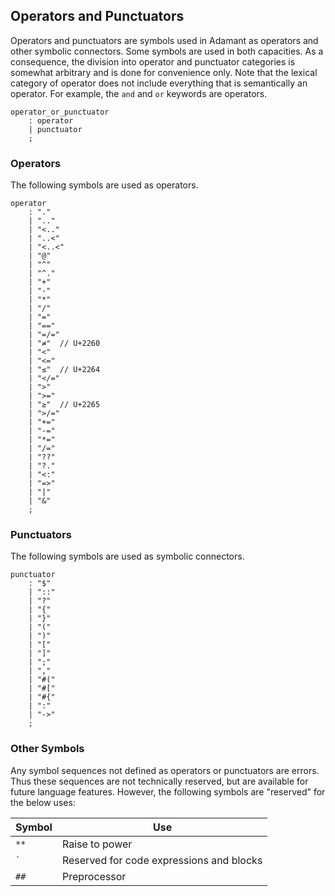 ## Operators and Punctuators

Operators and punctuators are symbols used in Adamant as operators and other symbolic connectors. Some symbols are used in both capacities. As a consequence, the division into operator and punctuator categories is somewhat arbitrary and is done for convenience only. Note that the lexical category of operator does not include everything that is semantically an operator. For example, the `and` and `or` keywords are operators.

```grammar
operator_or_punctuator
    : operator
    | punctuator
    ;
```

### Operators

The following symbols are used as operators.

```grammar
operator
    : "."
    | ".."
    | "<.."
    | "..<"
    | "<..<"
    | "@"
    | "^"
    | "^."
    | "+"
    | "-"
    | "*"
    | "/"
    | "="
    | "=="
    | "=/="
    | "≠"  // U+2260
    | "<"
    | "<="
    | "≤"  // U+2264
    | "</="
    | ">"
    | ">="
    | "≥"  // U+2265
    | ">/="
    | "+="
    | "-="
    | "*="
    | "/="
    | "??"
    | "?."
    | "<:"
    | "=>"
    | "|"
    | "&"
    ;
```

### Punctuators

The following symbols are used as symbolic connectors.

```grammar
punctuator
    : "$"
    | "::"
    | "?"
    | "{"
    | "}"
    | "("
    | ")"
    | "["
    | "]"
    | ";"
    | ","
    | "#("
    | "#["
    | "#{"
    | ":"
    | "->"
    ;
```

### Other Symbols

Any symbol sequences not defined as operators or punctuators are errors. Thus these sequences are not technically reserved, but are available for future language features. However, the following symbols are "reserved" for the below uses:

| Symbol  | Use                                      |
| ------- | ---------------------------------------- |
| `**`    | Raise to power                           |
| `` ` `` | Reserved for code expressions and blocks |
| `##`    | Preprocessor                             |
